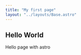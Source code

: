 ```yaml
---
title: "My first page"
layout: "../layouts/Base.astro"
---
```


## Hello World

Hello page with astro
